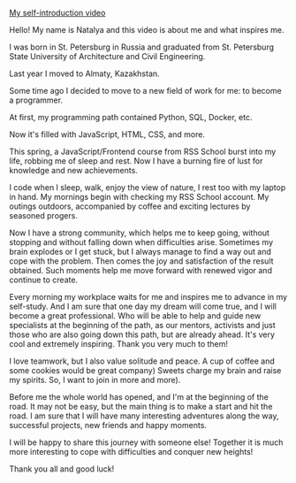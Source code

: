 [My self-introduction video](https://youtu.be/oQvBx7OtrxI)

Hello! My name is Natalya and this video is about me and what inspires me.

I was born in St. Petersburg in Russia and graduated from St. Petersburg State University of Architecture and Civil Engineering. 

Last year I moved to Almaty, Kazakhstan.

Some time ago I decided to move to a new field of work for me: to become a programmer.

At first, my programming path contained Python, SQL, Docker, etc. 

Now it's filled with JavaScript, HTML, CSS, and more.

This spring, a JavaScript/Frontend course from RSS School burst into my life, robbing me of sleep and rest. Now I have a burning fire of lust for knowledge and new achievements.

I code when I sleep, walk, 	enjoy the view of nature, I rest too with my laptop in hand. My mornings begin with checking my RSS School account. My outings outdoors, accompanied by coffee and exciting lectures by seasoned progers. 

Now I have a strong community, which helps me to keep going, without stopping and without falling down when difficulties arise. Sometimes my brain explodes or I get stuck, but I always manage to find a way out and cope with the problem. Then comes the joy and satisfaction of the result obtained. Such moments help me move forward with renewed vigor and continue to create. 

Every morning my workplace waits for me and inspires me to advance in my self-study. And I am sure that one day my dream will come true, and I will become a great professional. Who will be able to help and guide new specialists at the beginning of the path, as our mentors, activists and just those who are also going down this path, but are already ahead. It's very cool and extremely inspiring. Thank you very much to them!

I love teamwork, but I also value solitude and peace. A cup of coffee and some cookies would be great company) Sweets charge my brain and raise my spirits. So, I want to join in more and more).

Before me the whole world has opened, and I'm at the beginning of the road. It may not be easy, but the main thing is to make a start and hit the road. I am sure that I will have many interesting adventures along the way, successful projects, new friends and happy moments.

I will be happy to share this journey with someone else! Together it is much more interesting to cope with difficulties and conquer new heights!

Thank you all and good luck!
